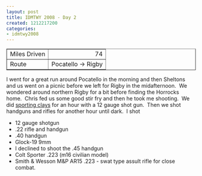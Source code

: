 ```yaml
---
layout: post
title: IDMTWY 2008 - Day 2
created: 1212217200
categories:
- idmtwy2008
---
```

<table cellspacing="1" cellpadding="1" border="1" width="0">
    <tbody>
        <tr>
            <td>Miles Driven</td>
            <td align="right">74</td>
        </tr>
        <tr>
            <td>Route</td>
            <td>Pocatello -&gt; Rigby</td>
        </tr>
    </tbody>
</table>
<p>I went for a great run around Pocatello in the morning and then Sheltons and us went on a picnic before we left for Rigby in the midafternoon.&nbsp; We wondered around northern Rigby for a bit before finding the Horrocks home.&nbsp; Chris fed us some good stir fry and then he took me shooting.&nbsp; We did <a href="http://en.wikipedia.org/wiki/Sporting_Clays_(shooting)">sporting clays</a> for an hour with a 12 gauge shot gun.&nbsp; Then we shot handguns and rifles for another hour until dark.&nbsp; I shot</p>
<ul>
    <li>12 gauge shotgun</li>
    <li>.22 rifle and handgun</li>
    <li>.40 handgun</li>
    <li>Glock-19 9mm</li>
    <li>I declined to shoot the .45 handgun</li>
    <li>Colt Sporter .223 (m16 civilian model)</li>
    <li>Smith &amp; Wesson M&amp;P AR15 .223 - swat type assult rifle for close combat.</li>
</ul>
